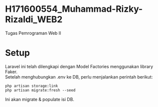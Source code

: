 # H171600554_Muhammad-Rizky-Rizaldi_WEB2
Tugas Pemrograman Web II

# Setup
Laravel ini telah dilengkapi dengan Model Factories menggunakan library Faker.  
Setelah menghubungkan .env ke DB, perlu menjalankan perintah berikut:  
  
	php artisan storage:link  
    php artisan migrate:fresh --seed  
	
Ini akan migrate & populate isi DB.  
